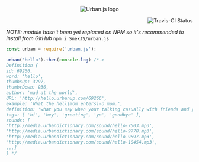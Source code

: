 <p align="center">
  <img href="https://github.com/SnekJS/urban.js" src="https://github.com/SnekJS/urban.js/blob/master/assets/Urban.js.png?raw=true" alt="Urban.js logo"/>
</p>

<p align="right">
  <img href="https://travis-ci.org/SnekJS/urban.js" src="https://travis-ci.org/SnekJS/urban.js.svg?branch=master" alt="Travis-CI Status"/>
</p>

*NOTE: module hasn't been yet replaced on NPM so it's recommended to install from GitHub*
`npm i SnekJS/urban.js`

```js
const urban = require('urban.js');

urban('hello').then(console.log) /*->
Definition {
id: 69266,
word: 'hello',
thumbsUp: 3297,
thumbsDown: 936,
author: 'mad at the world',
URL: 'http://hello.urbanup.com/69266',
example: 'What the hell(mom enters)-o mom.',
definition: 'what you say when your talking casually with friends and your mom walks in the room',
tags: [ 'hi', 'hey', 'greeting', 'yo', 'goodbye' ],
sounds: [
'http://media.urbandictionary.com/sound/hello-7503.mp3',
'http://media.urbandictionary.com/sound/hello-9778.mp3',
'http://media.urbandictionary.com/sound/hello-9897.mp3',
'http://media.urbandictionary.com/sound/hello-10454.mp3',
...]
} */
```
